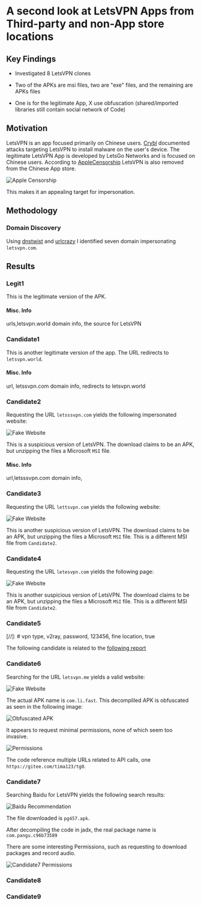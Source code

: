 # A second look at LetsVPN Apps from Third-party and non-App store locations

## Key Findings

* Investigated 8 LetsVPN clones

* Two of the APKs are msi files, two are "exe" files, and the remaining are APKs files

* One is for the legitimate App, X use obfuscation (shared/imported libraries still contain social network of Code)


## Motivation 

LetsVPN is an app focused primarily on Chinese users. [Crybl](https://cyble.com/blog/new-malware-campaign-targets-letsvpn-users/) 
documented attacks targeting LetsVPN to install malware on the user's device. The legitimate LetsVPN App is developed by LetsGo Networks 
and is focused on Chinese users. According to [AppleCensorship](https://applecensorship.com/app-store-monitor/test/letsvpn) LetsVPN is
also removed from the Chinese App store. 

![Apple Censorship](applecensorship-letsvpn.png)

This makes it an appealing target for impersonation.



## Methodology 

### Domain Discovery 
Using [dnstwist](https://github.com/elceef/dnstwist) and
[urlcrazy](https://github.com/urbanadventurer/urlcrazy) I identified seven domain impersonating `letsvpn.com`.


## Results

### Legit1

This is the legitimate version of the APK.

#### Misc. Info

urls,letsvpn.world domain info, the source for LetsVPN

### Candidate1

This is another legitimate version of the app. The URL redirects  to `letsvpn.world`.
#### Misc. Info
url, letssvpn.com domain info, redirects to letsvpn.world

### Candidate2

Requesting the URL `letsssvpn.com` yields the following impersonated website:

![Fake Website](./Candidate2/letsssvpn.com.definitely-fake.png)

This is a suspicious version of LetsVPN. The download claims to be an APK, but unzipping the files
a Microsoft `MSI` file.

#### Misc. Info
url,letsssvpn.com domain info,

### Candidate3

Requesting the URL `lettsvpn.com` yields the following website:

![Fake Website](./Candidate3/lettsvpn.com.fake.png)

This is another suspicious version of LetsVPN. The download claims to be an APK, but unzipping the files
a Microsoft `MSI` file. This is a different MSI file from `Candidate2`.

### Candidate4

Requesting the URL `letesvpn.com` yields the following page:

![Fake Website](./Candidate4/letesvpn.com-fake.png)

This is another suspicious version of LetsVPN. The download claims to be an APK, but unzipping the files
a Microsoft `MSI` file. This is a different MSI file from `Candidate2`.

### Candidate5

[//]: # vpn type, v2ray, password, 123456, fine location, true

The following candidate is related to the [following report](https://research.checkpoint.com/2023/pandas-with-a-soul-chinese-espionage-attacks-against-southeast-asian-government-entities/)

### Candidate6

Searching for the URL `letsvpn.me` yields a valid website:


![Fake Website](./Candidate6/letsvpn.me.fake.png)

The actual APK name is `com.li.fast`. This decompliled APK is obfuscated as seen in the following image:

![Obfuscated APK](./Candidate6/candidate6-obfuscated.png)

It appears to request minimal permissions, none of which seem too invasive. 

![Permissions](./Candidate6/candidate6-permissions.png)

The code reference multiple URLs related to API calls, one `https://gitee.com/tima123/tg0`.

### Candidate7

Searching Baidu for LetsVPN yields the following search results:

![Baidu Recommendation](./Candidate7/lettsvpn.com-baidu-recommendations.png)

The file downloaded is `pg457.apk`.

After decompiling the code in jadx, the real package name is `com.pangu.c96b73589`

There are some interesting Permissions, such as requesting to download packages and record audio.

![Candidate7 Permissions](./Candidate7/candidate7-permissions.png)


### Candidate8

### Candidate9

